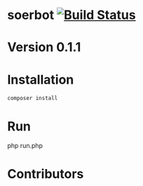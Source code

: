 # soerbot [![Build Status](https://travis-ci.org/esergeev/soerbot.svg?branch=master)](https://travis-ci.org/esergeev/soerbot)
# Version 0.1.1

# Installation

```
composer install
```

# Run

php run.php

# Contributors


